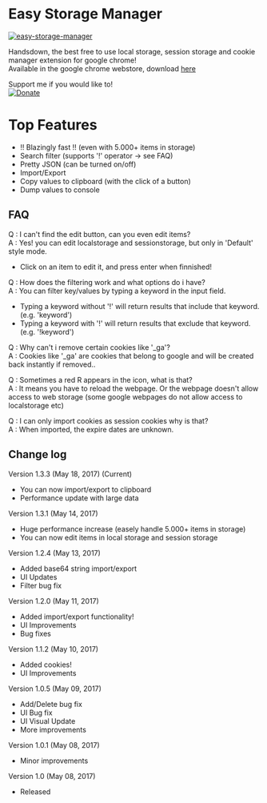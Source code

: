 Easy Storage Manager
==========================
[![easy-storage-manager](https://lh3.googleusercontent.com/0C3OGpmAasMXQ6Wc2VbGsUMuRPfJqPmRo2t9atUIWNMlY_sAEVCVpLHla1-ZDWgppEapmkVPCQ=s640-h400-e365-rw)](https://chrome.google.com/webstore/detail/easy-storage-manager/ifpigodghnlhaaeibphbkloekpcpmcfo)    

Handsdown, the best free to use local storage, session storage and cookie manager extension for google chrome!    
Available in the google chrome webstore, download [here](https://chrome.google.com/webstore/detail/easy-storage-manager/ifpigodghnlhaaeibphbkloekpcpmcfo)    

Support me if you would like to!    
[![Donate](https://img.shields.io/badge/Donate-PayPal-green.svg)](https://www.paypal.com/cgi-bin/webscr?cmd=_s-xclick&hosted_button_id=S7L7L2B9SNTME)  

Top Features
==========================
- !! Blazingly fast !! (even with 5.000+ items in storage)
- Search filter (supports '!' operator -> see FAQ)
- Pretty JSON (can be turned on/off)
- Import/Export
- Copy values to clipboard (with the click of a button)
- Dump values to console

FAQ
----------------------
Q : I can't find the edit button, can you even edit items?    
A : Yes! you can edit localstorage and sessionstorage, but only in 'Default' style mode.    
- Click on an item to edit it, and press enter when finnished!    

Q : How does the filtering work and what options do i have?  
A : You can filter key/values by typing a keyword in the input field.  
- Typing a keyword without '!' will return results that include that keyword. (e.g. 'keyword')  
- Typing a keyword with '!' will return results that exclude that keyword. (e.g. '!keyword')  

Q : Why can't i remove certain cookies like '_ga'?  
A : Cookies like '_ga' are cookies that belong to google and will be created back instantly if removed.. 

Q : Sometimes a red R appears in the icon, what is that?     
A : It means you have to reload the webpage. Or the webpage doesn't allow access to web storage (some google webpages do not allow access to localstorage etc)    

Q : I can only import cookies as session cookies why is that?  
A : When imported, the expire dates are unknown.

Change log
----------------------
Version 1.3.3 (May 18, 2017) (Current)
- You can now import/export to clipboard
- Performance update with large data

Version 1.3.1 (May 14, 2017)
- Huge performance increase (easely handle 5.000+ items in storage)
- You can now edit items in local storage and session storage

Version 1.2.4 (May 13, 2017)
- Added base64 string import/export
- UI Updates
- Filter bug fix

Version 1.2.0 (May 11, 2017)
- Added import/export functionality!
- UI Improvements
- Bug fixes

Version 1.1.2 (May 10, 2017)
- Added cookies!
- UI Improvements

Version 1.0.5 (May 09, 2017)
- Add/Delete bug fix
- UI Bug fix
- UI Visual Update
- More improvements

Version 1.0.1 (May 08, 2017)
- Minor improvements

Version 1.0 (May 08, 2017)
- Released
